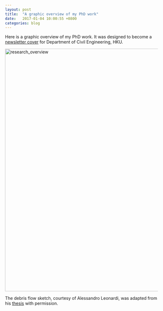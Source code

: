 ```yaml
---
layout: post
title:  "A graphic overview of my PhD work"
date:   2017-01-04 10:00:55 +0800
categories: blog
---
```


Here is a graphic overview of my PhD work. It was designed to become a [newsletter cover](http://www.civil.hku.hk/newsletter/newsletter2017feb.pdf) for Department of Civil Engineering, HKU. 

<img src="{{ site.baseurl }}{% link /assets/files/overview.png %}" alt="research_overview" align="center" style="width: 800px;"/>

The debris flow sketch, courtesy of Alessandro Leonardi, was adapted from his [thesis](https://www.research-collection.ethz.ch/bitstream/handle/20.500.11850/105874/eth-48215-01.pdf) with permission.